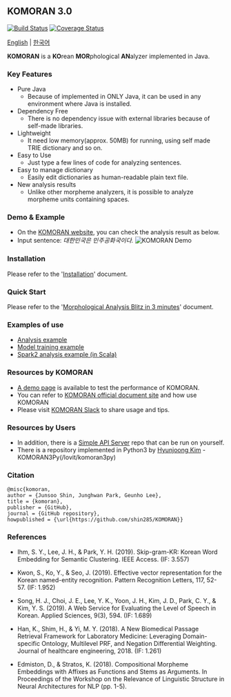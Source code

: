 
## KOMORAN 3.0
[![Build Status](https://travis-ci.org/shin285/KOMORAN.svg?branch=master)](https://travis-ci.org/shin285/KOMORAN)
[![Coverage Status](https://coveralls.io/repos/github/shin285/KOMORAN/badge.svg?branch=master)](https://coveralls.io/github/shin285/KOMORAN?branch=master)

[English](README.md) | [한국어](README.ko.md)

**KOMORAN** is a **KO**rean **MOR**phological **AN**alyzer implemented in Java.

### Key Features

* Pure Java
  * Because of implemented in ONLY Java, it can be used in any environment where Java is installed.
* Dependency Free
  * There is no dependency issue with external libraries because of self-made libraries.
* Lightweight
  * It need low memory(approx. 50MB) for running, using self made TRIE dictionary and so on.
* Easy to Use
  * Just type a few lines of code for analyzing sentences.
* Easy to manage dictionary
  * Easily edit dictionaries as human-readable plain text file.
* New analysis results
  * Unlike other morpheme analyzers, it is possible to analyze morpheme units containing spaces.

### Demo & Example

* On the [KOMORAN website](http://www.shineware.co.kr/products/komoran/#demo?utm_source=komoran-kr&utm_medium=Referral&utm_campaign=github-demo), you can check the analysis result as below.
* Input sentence: *대한민국은 민주공화국이다.*
![KOMORAN Demo](https://docs.komoran.kr/_images/KOMORAN_Sample_01.png)

### Installation

Please refer to the '[Installation](https://docs.komoran.kr/firststep/installation.html?utm_source=komoran-repo&utm_medium=Referral&utm_campaign=github-demo)' document.

### Quick Start

Please refer to the '[Morphological Analysis Blitz in 3 minutes](https://docs.komoran.kr/firststep/tutorial.html?utm_source=komoran-repo&utm_medium=Referral&utm_campaign=github-demo)' document.

### Examples of use

* [Analysis example]((https://docs.komoran.kr/examples/analyze.html?utm_source=komoran-repo&utm_medium=Referral&utm_campaign=github-demo))
* [Model training example](https://docs.komoran.kr/examples/train-model.html?utm_source=komoran-repo&utm_medium=Referral&utm_campaign=github-demo)
* [Spark2 analysis example (in Scala)](https://docs.komoran.kr/examples/spark2-scala.html?utm_source=komoran-repo&utm_medium=Referral&utm_campaign=github-demo)

### Resources by KOMORAN

* [A demo page](https://www.shineware.co.kr/products/komoran/#demo?utm_source=komoran-kr&utm_medium=Referral&utm_campaign=github-demo) is available to test the performance of KOMORAN.
* You can refer to [KOMORAN official document site](https://docs.komoran.kr?utm_source=komoran-repo&utm_medium=Referral&utm_campaign=github-demo) and how use KOMORAN
* Please visit [KOMORAN Slack](https://komoran.slack.com/join/shared_invite/MTc3NTMzMDQ1NTY5LTE0OTM4MjE5MzktNDE3NmQ4NDNkNw) to share usage and tips.

### Resources by Users

* In addition, there is a [Simple API Server](/9bow/KOMORANRestAPIServer) repo that can be run on yourself.
* There is a repository implemented in Python3 by [Hyunjoong Kim](lovit) - KOMORAN3Py(/lovit/komoran3py)

### Citation

```
@misc{komoran,
author = {Junsoo Shin, Junghwan Park, Geunho Lee},
title = {komoran},
publisher = {GitHub},
journal = {GitHub repository},
howpublished = {\url{https://github.com/shin285/KOMORAN}}
```


### References
* Ihm, S. Y., Lee, J. H., & Park, Y. H. (2019). Skip-gram-KR: Korean Word Embedding for Semantic Clustering. IEEE Access. (IF: 3.557)

* Kwon, S., Ko, Y., & Seo, J. (2019). Effective vector representation for the Korean named-entity recognition. Pattern Recognition Letters, 117, 52-57. (IF: 1.952)

* Song, H. J., Choi, J. E., Lee, Y. K., Yoon, J. H., Kim, J. D., Park, C. Y., & Kim, Y. S. (2019). A Web Service for Evaluating the Level of Speech in Korean. Applied Sciences, 9(3), 594. (IF: 1.689)

* Han, K., Shim, H., & Yi, M. Y. (2018). A New Biomedical Passage Retrieval Framework for Laboratory Medicine: Leveraging Domain-specific Ontology, Multilevel PRF, and Negation Differential Weighting. Journal of healthcare engineering, 2018. (IF: 1.261)

* Edmiston, D., & Stratos, K. (2018). Compositional Morpheme Embeddings with Affixes as Functions and Stems as Arguments. In Proceedings of the Workshop on the Relevance of Linguistic Structure in Neural Architectures for NLP (pp. 1-5).
